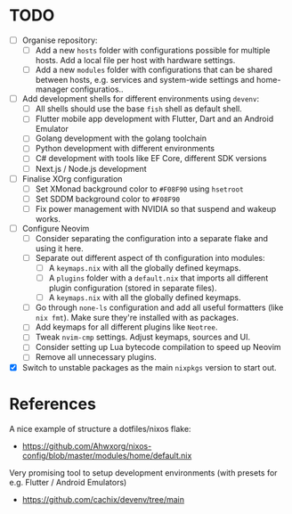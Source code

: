 # TODO

- [ ] Organise repository:
  - [ ] Add a new `hosts` folder with configurations possible for multiple hosts. Add a local file per host with hardware settings.
  - [ ] Add a new `modules` folder with configurations that can be shared between hosts, e.g. services and system-wide settings and home-manager configuratios..
- [ ] Add development shells for different environments using `devenv`:
  - [ ] All shells should use the base `fish` shell as default shell.
  - [ ] Flutter mobile app development with Flutter, Dart and an Android Emulator
  - [ ] Golang development with the golang toolchain
  - [ ] Python development with different environments
  - [ ] C# development with tools like EF Core, different SDK versions
  - [ ] Next.js / Node.js development
- [ ] Finalise XOrg configuration
  - [ ] Set XMonad background color to `#F08F90` using `hsetroot`
  - [ ] Set SDDM background color to `#F08F90`
  - [ ] Fix power management with NVIDIA so that suspend and wakeup works.
- [ ] Configure Neovim
  - [ ] Consider separating the configuration into a separate flake and using it here.
  - [ ] Separate out different aspect of th configuration into modules:
    - [ ] A `keymaps.nix` with all the globally defined keymaps.
    - [ ] A `plugins` folder with a `default.nix` that imports all different plugin configuration (stored in separate files).
    - [ ] A `keymaps.nix` with all the globally defined keymaps.
  - [ ] Go through `none-ls` configuration and add all useful formatters (like `nix fmt`). Make sure they're installed with as packages.
  - [ ] Add keymaps for all different plugins like `Neotree`.
  - [ ] Tweak `nvim-cmp` settings. Adjust keymaps, sources and UI.
  - [ ] Consider setting up Lua bytecode compilation to speed up Neovim
  - [ ] Remove all unnecessary plugins.

- [x] Switch to unstable packages as the main `nixpkgs` version to start out.

# References

A nice example of structure a dotfiles/nixos flake:
  - https://github.com/Ahwxorg/nixos-config/blob/master/modules/home/default.nix

Very promising tool to setup development environments (with presets for e.g. Flutter / Android Emulators)
  - https://github.com/cachix/devenv/tree/main
